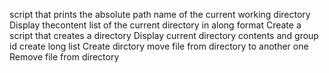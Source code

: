  script that prints the absolute path name of the current working directory
Display thecontent list of the current directory in along format
Create a script that creates a directory 
Display current directory contents and group id 
create long list
Create dirctory
move file from directory to another one
Remove file from directory
